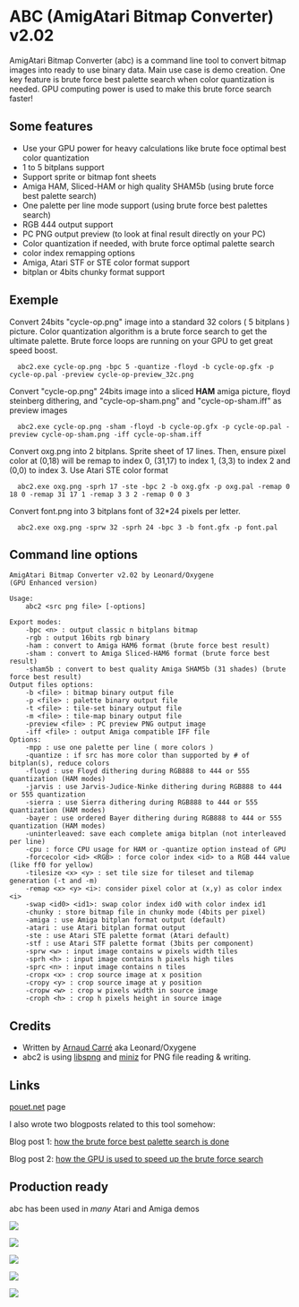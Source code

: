 # ABC (AmigAtari Bitmap Converter) v2.02

AmigAtari Bitmap Converter (abc) is a command line tool to convert bitmap images into ready to use binary data. Main use case is demo creation.
One key feature is brute force best palette search when color quantization is needed. GPU computing power is used to make this brute force search faster!

## Some features
- Use your GPU power for heavy calculations like brute foce optimal best color quantization
- 1 to 5 bitplans support
- Support sprite or bitmap font sheets
- Amiga HAM, Sliced-HAM or high quality SHAM5b (using brute force best palette search)
- One palette per line mode support (using brute force best palettes search)
- RGB 444 output support
- PC PNG output preview (to look at final result directly on your PC)
- Color quantization if needed, with brute force optimal palette search
- color index remapping options
- Amiga, Atari STF or STE color format support
- bitplan or 4bits chunky format support

## Exemple
Convert 24bits "cycle-op.png" image into a standard 32 colors ( 5 bitplans ) picture. Color quantization algorithm is a brute force search to get the ultimate palette. Brute force loops are running on your GPU to get great speed boost.
````
  abc2.exe cycle-op.png -bpc 5 -quantize -floyd -b cycle-op.gfx -p cycle-op.pal -preview cycle-op-preview_32c.png
````

Convert "cycle-op.png" 24bits image into a sliced **HAM** amiga picture, floyd steinberg dithering, and "cycle-op-sham.png" and "cycle-op-sham.iff" as preview images
````
  abc2.exe cycle-op.png -sham -floyd -b cycle-op.gfx -p cycle-op.pal -preview cycle-op-sham.png -iff cycle-op-sham.iff
````

Convert oxg.png into 2 bitplans. Sprite sheet of 17 lines. Then, ensure pixel color at (0,18) will be remap to index 0, (31,17) to index 1, (3,3) to index 2 and (0,0) to index 3. Use Atari STE color format
````
  abc2.exe oxg.png -sprh 17 -ste -bpc 2 -b oxg.gfx -p oxg.pal -remap 0 18 0 -remap 31 17 1 -remap 3 3 2 -remap 0 0 3
````

Convert font.png into 3 bitplans font of 32*24 pixels per letter.
````
  abc2.exe oxg.png -sprw 32 -sprh 24 -bpc 3 -b font.gfx -p font.pal
````

## Command line options

````
AmigAtari Bitmap Converter v2.02 by Leonard/Oxygene
(GPU Enhanced version)

Usage:
	abc2 <src png file> [-options]

Export modes:
	-bpc <n> : output classic n bitplans bitmap
	-rgb : output 16bits rgb binary
	-ham : convert to Amiga HAM6 format (brute force best result)
	-sham : convert to Amiga Sliced-HAM6 format (brute force best result)
	-sham5b : convert to best quality Amiga SHAM5b (31 shades) (brute force best result)
Output files options:
	-b <file> : bitmap binary output file
	-p <file> : palette binary output file
	-t <file> : tile-set binary output file
	-m <file> : tile-map binary output file
	-preview <file> : PC preview PNG output image
	-iff <file> : output Amiga compatible IFF file
Options:
	-mpp : use one palette per line ( more colors )
	-quantize : if src has more color than supported by # of bitplan(s), reduce colors
	-floyd : use Floyd dithering during RGB888 to 444 or 555 quantization (HAM modes)
	-jarvis : use Jarvis-Judice-Ninke dithering during RGB888 to 444 or 555 quantization
	-sierra : use Sierra dithering during RGB888 to 444 or 555 quantization (HAM modes)
	-bayer : use ordered Bayer dithering during RGB888 to 444 or 555 quantization (HAM modes)
	-uninterleaved: save each complete amiga bitplan (not interleaved per line)
	-cpu : force CPU usage for HAM or -quantize option instead of GPU
	-forcecolor <id> <RGB> : force color index <id> to a RGB 444 value (like ff0 for yellow)
	-tilesize <x> <y> : set tile size for tileset and tilemap generation (-t and -m)
	-remap <x> <y> <i>: consider pixel color at (x,y) as color index <i>
	-swap <id0> <id1>: swap color index id0 with color index id1
	-chunky : store bitmap file in chunky mode (4bits per pixel)
	-amiga : use Amiga bitplan format output (default)
	-atari : use Atari bitplan format output
	-ste : use Atari STE palette format (Atari default)
	-stf : use Atari STF palette format (3bits per component)
	-sprw <w> : input image contains w pixels width tiles
	-sprh <h> : input image contains h pixels high tiles
	-sprc <n> : input image contains n tiles
	-cropx <x> : crop source image at x position
	-cropy <y> : crop source image at y position
	-cropw <w> : crop w pixels width in source image
	-croph <h> : crop h pixels height in source image
````

## Credits

- Written by [Arnaud Carré](https://twitter.com/leonard_coder) aka Leonard/Oxygene
- abc2 is using [libspng](https://github.com/randy408/libspng) and [miniz](https://github.com/richgel999/miniz) for PNG file reading & writing. 

## Links

[pouet.net](https://www.pouet.net/prod.php?which=95714) page

I also wrote two blogposts related to this tool somehow:

Blog post 1: [how the brute force best palette search is done](https://arnaud-carre.github.io/2022-12-30-amiga-ham/)

Blog post 2: [how the GPU is used to speed up the brute force search](https://arnaud-carre.github.io/2023-12-10-gpgpu/)

## Production ready

abc has been used in *many* Atari and Amiga demos

[<img src="https://content.pouet.net/files/screenshots/00094/00094129.jpg">](https://www.pouet.net/prod.php?which=94129)

[<img src="https://content.pouet.net/files/screenshots/00066/00066702.png">](https://www.pouet.net/prod.php?which=66702)

[<img src="https://content.pouet.net/files/screenshots/00085/00085276.png">](https://www.pouet.net/prod.php?which=85276)

[<img src="https://content.pouet.net/files/screenshots/00091/00091996.png">](https://www.pouet.net/prod.php?which=91996)

[<img src="https://content.pouet.net/files/screenshots/00081/00081081.jpg">](https://www.pouet.net/prod.php?which=81081)

